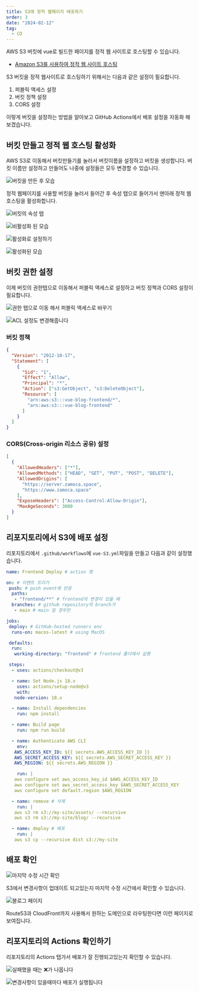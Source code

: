 ```yaml
---
title: S3에 정적 웹페이지 배포하기
order: 3
date: "2024-02-12"
tag:
  - CD
---
```


AWS S3 버킷에 vue로 빌드한 페이지를 정적 웹 사이트로 호스팅할 수 있습니다.

- [Amazon S3를 사용하여 정적 웹 사이트 호스팅](https://docs.aws.amazon.com/ko_kr/AmazonS3/latest/userguide/WebsiteHosting.html?icmpid=docs_amazons3_console)

S3 버킷을 정적 웹사이트로 호스팅하기 위해서는 다음과 같은 설정이 필요합니다.

1. 퍼블릭 액세스 설정
2. 버킷 정책 설정
3. CORS 설정

이렇게 버킷을 설정하는 방법을 알아보고 GitHub Actions에서 배포 설정을 자동화 해보겠습니다.

<!--end-->

## 버킷 만들고 정적 웹 호스팅 활성화

AWS S3로 이동해서 버킷만들기를 눌러서 버킷이름을 설정하고 버킷을 생성합니다.
버킷 이름만 설정하고 만들어도 나중에 설정들은 모두 변경할 수 있습니다.

![버킷을 만든 후 모습](https://github.com/Zamoca42/blog/assets/96982072/cb8e241b-53e4-42fc-b5a9-bb1240671e5e)

정적 웹페이지를 사용할 버킷을 눌러서 들어간 후 속성 탭으로 들어가서 맨아래 정적 웹 호스팅을 활성화합니다.

![버킷의 속성 탭](https://github.com/Zamoca42/blog/assets/96982072/b9837bce-bf0b-4237-a306-0d9a732c82ae)

![비활성화 된 모습](https://github.com/Zamoca42/blog/assets/96982072/ae07f41b-9612-467b-8a91-c400d9694572)

![활성화로 설정하기](https://github.com/Zamoca42/blog/assets/96982072/c1490418-98d3-4ded-be1a-b3f15f148d65)

![활성화된 모습](https://github.com/Zamoca42/blog/assets/96982072/8666a960-855a-4a96-b324-b7ab11fbabd0)

## 버킷 권한 설정

이제 버킷의 권한탭으로 이동해서 퍼블릭 액세스로 설정하고 버킷 정책과 CORS 설정이 필요합니다.

![권한 탭으로 이동 해서 퍼블릭 액세스로 바꾸기](https://github.com/Zamoca42/blog/assets/96982072/2902df4e-4e0e-417f-929a-60daf183a51d)

![ACL 설정도 변경해줍니다](https://github.com/Zamoca42/blog/assets/96982072/a7d3e3ca-46cf-498d-80e3-c64830a05271)

### 버킷 정책

```json
{
  "Version": "2012-10-17",
  "Statement": [
    {
      "Sid": "1",
      "Effect": "Allow",
      "Principal": "*",
      "Action": ["s3:GetObject", "s3:DeleteObject"],
      "Resource": [
        "arn:aws:s3:::vue-blog-frontend/*",
        "arn:aws:s3:::vue-blog-frontend"
      ]
    }
  ]
}
```

### CORS(Cross-origin 리소스 공유) 설정

```json
[
  {
    "AllowedHeaders": ["*"],
    "AllowedMethods": ["HEAD", "GET", "PUT", "POST", "DELETE"],
    "AllowedOrigins": [
      "https://server.zamoca.space",
      "https://www.zamoca.space"
    ],
    "ExposeHeaders": ["Access-Control-Allow-Origin"],
    "MaxAgeSeconds": 3000
  }
]
```

## 리포지토리에서 S3에 배포 설정

리포지토리에서 `.github/workflows`에 `vue-S3.yml`파일을 만들고 다음과 같이 설정했습니다.

```yaml
name: Frontend Deploy # action 명

on: # 이벤트 트리거
 push: # push event에 반응
  paths:
   - "frontend/**" # frontend의 변경이 있을 때
  branches: # github repository의 branch가
   - main # main 일 경우만

jobs:
 deploy: # GitHub-hosted runners env
  runs-on: macos-latest # using MacOS

 defaults:
  run:
   working-directory: "frontend" # frontend 폴더에서 실행

 steps:
  - uses: actions/checkout@v3

  - name: Set Node.js 18.x
    uses: actions/setup-node@v3
    with:
   node-version: 18.x

  - name: Install dependencies
    run: npm install

  - name: Build page
    run: npm run build

  - name: Authenticate AWS CLI
    env:
   AWS_ACCESS_KEY_ID: ${{ secrets.AWS_ACCESS_KEY_ID }}
   AWS_SECRET_ACCESS_KEY: ${{ secrets.AWS_SECRET_ACCESS_KEY }}
   AWS_REGION: ${{ secrets.AWS_REGION }}

    run: |
   aws configure set aws_access_key_id $AWS_ACCESS_KEY_ID
   aws configure set aws_secret_access_key $AWS_SECRET_ACCESS_KEY
   aws configure set default.region $AWS_REGION

  - name: remove # 삭제
    run: |
   aws s3 rm s3://my-site/assets/ --recursive
   aws s3 rm s3://my-site/blog/ --recursive

  - name: deploy # 배포
    run: |
   aws s3 cp --recursive dist s3://my-site
```

## 배포 확인

![마지막 수정 시간 확인](https://github.com/Zamoca42/vue-django-blog/assets/96982072/536400d1-9c93-4e3d-845e-53e5222a1c1a)

S3에서 변경사항이 업데이트 되고있는지 마지막 수정 시간에서 확인할 수 있습니다.

![블로그 페이지](https://github.com/Zamoca42/blog/assets/96982072/34371e10-988a-4c73-b73c-97d93d39c037)

Route53과 CloudFront까지 사용해서 원하는 도메인으로 라우팅한다면 이런 페이지로 보여집니다.

## 리포지토리의 Actions 확인하기

리포지토리의 Actions 탭가서 배포가 잘 진행되고있는지 확인할 수 있습니다.

![실패했을 때는 :x:가 나옵니다](https://github.com/Zamoca42/blog/assets/96982072/e9a9cb70-1e51-4468-a9cd-159160913b0e)

![변경사항이 있을때마다 배포가 실행됩니다](https://github.com/Zamoca42/blog/assets/96982072/ad181d57-c69b-4fce-b9d7-4bdaa43b76bd)
